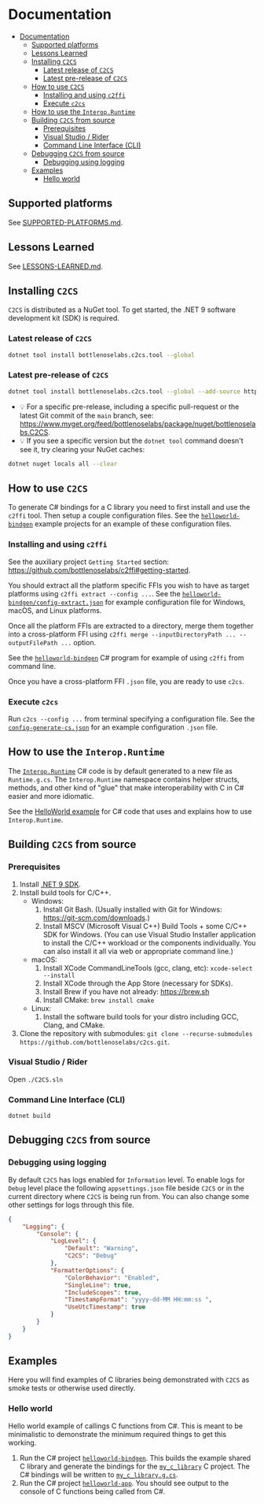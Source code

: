 # Documentation

- [Documentation](#documentation)
  - [Supported platforms](#supported-platforms)
  - [Lessons Learned](#lessons-learned)
  - [Installing `C2CS`](#installing-c2cs)
    - [Latest release of `C2CS`](#latest-release-of-c2cs)
    - [Latest pre-release of `C2CS`](#latest-pre-release-of-c2cs)
  - [How to use `C2CS`](#how-to-use-c2cs)
    - [Installing and using `c2ffi`](#installing-and-using-c2ffi)
    - [Execute `c2cs`](#execute-c2cs)
  - [How to use the `Interop.Runtime`](#how-to-use-the-interopruntime)
  - [Building `C2CS` from source](#building-c2cs-from-source)
    - [Prerequisites](#prerequisites)
    - [Visual Studio / Rider](#visual-studio--rider)
    - [Command Line Interface (CLI)](#command-line-interface-cli)
  - [Debugging `C2CS` from source](#debugging-c2cs-from-source)
    - [Debugging using logging](#debugging-using-logging)
  - [Examples](#examples)
    - [Hello world](#hello-world)

## Supported platforms

See [SUPPORTED-PLATFORMS.md](./SUPPORTED-PLATFORMS.md).

## Lessons Learned

See [LESSONS-LEARNED.md](./LESSONS-LEARNED.md).

## Installing `C2CS`

`C2CS` is distributed as a NuGet tool. To get started, the .NET 9 software development kit (SDK) is required.

### Latest release of `C2CS`

```bash
dotnet tool install bottlenoselabs.c2cs.tool --global 
```

### Latest pre-release of `C2CS`

```bash
dotnet tool install bottlenoselabs.c2cs.tool --global --add-source https://www.myget.org/F/bottlenoselabs/api/v3/index.json --version "*-*"
```

- 💡 For a specific pre-release, including a specific pull-request or the latest Git commit of the `main` branch, see: https://www.myget.org/feed/bottlenoselabs/package/nuget/bottlenoselabs.C2CS.
- 💡 If you see a specific version but the `dotnet tool` command doesn't see it, try clearing your NuGet caches:
```bash
dotnet nuget locals all --clear
```

## How to use `C2CS`

To generate C# bindings for a C library you need to first install and use the `c2ffi` tool. Then setup a couple configuration files. See the [`helloworld-bindgen`](../src/cs/examples/helloworld/helloworld-bindgen) example projects for an example of these configuration files.

### Installing and using `c2ffi`

See the auxiliary project `Getting Started` section: https://github.com/bottlenoselabs/c2ffi#getting-started. 

You should extract all the platform specific FFIs you wish to have as target platforms using `c2ffi extract --config ...`. See the [`helloworld-bindgen/config-extract.json`](../src/cs/examples/helloworld/helloworld-bindgen/config-extract.json) for example configuration file for Windows, macOS, and Linux platforms.

Once all the platform FFIs are extracted to a directory, merge them together into a cross-platform FFI using `c2ffi merge --inputDirectoryPath ... --outputFilePath ...` option.

See the [`helloworld-bindgen`](../src/cs/examples/helloworld/helloworld-bindgen/Program.cs) C# program for example of using `c2ffi` from command line.

Once you have a cross-platform FFI `.json` file, you are ready to use `c2cs`.

### Execute `c2cs`

Run `c2cs --config ...` from terminal specifying a configuration file. See the [`config-generate-cs.json`](../src/cs/examples/helloworld/helloworld-bindgen/config-generate-cs.json) for an example configuration `.json` file.

## How to use the `Interop.Runtime`

The [`Interop.Runtime`](../src/cs/examples/helloworld/helloworld-app/Generated/Runtime.g.cs) C# code is by default generated to a new file as `Runtime.g.cs`. The `Interop.Runtime` namespace contains helper structs, methods, and other kind of "glue" that make interoperability with C in C# easier and more idiomatic.

See the [HelloWorld example](../src/cs/examples/helloworld/helloworld-app/Program.cs) for C# code that uses and explains how to use `Interop.Runtime`.

## Building `C2CS` from source

### Prerequisites

1. Install [.NET 9 SDK](https://dotnet.microsoft.com/download).
2. Install build tools for C/C++.
    - Windows:
      1. Install Git Bash. (Usually installed with Git for Windows: https://git-scm.com/downloads.)
      2. Install MSCV (Microsoft Visual C++) Build Tools + some C/C++ SDK for Windows. (You can use Visual Studio Installer application to install the C/C++ workload or the components individually. You can also install it all via web or appropriate command line.)
    - macOS:
      1. Install XCode CommandLineTools (gcc, clang, etc): ```xcode-select --install```
      2. Install XCode through the App Store (necessary for SDKs).
      3. Install Brew if you have not already: https://brew.sh
      4. Install CMake: ```brew install cmake```
    - Linux:
      1. Install the software build tools for your distro including GCC, Clang, and CMake.
3. Clone the repository with submodules: `git clone --recurse-submodules https://github.com/bottlenoselabs/c2cs.git`.

### Visual Studio / Rider

Open `./C2CS.sln`

### Command Line Interface (CLI)

`dotnet build`

## Debugging `C2CS` from source

### Debugging using logging

By default `C2CS` has logs enabled for `Information` level. To enable logs for `Debug` level place the following `appsettings.json` file beside `C2CS` or in the current directory where `C2CS` is being run from. You can also change some other settings for logs through this file.

```json
{
    "Logging": {
        "Console": {
            "LogLevel": {
                "Default": "Warning",
                "C2CS": "Debug"
            },
            "FormatterOptions": {
                "ColorBehavior": "Enabled",
                "SingleLine": true,
                "IncludeScopes": true,
                "TimestampFormat": "yyyy-dd-MM HH:mm:ss ",
                "UseUtcTimestamp": true
            }
        }
    }
}
```

## Examples

Here you will find examples of C libraries being demonstrated with `C2CS` as smoke tests or otherwise used directly.

### Hello world

Hello world example of callings C functions from C#. This is meant to be minimalistic to demonstrate the minimum required things to get this working.

1. Run the C# project [`helloworld-bindgen`](../src/cs/examples/helloworld/helloworld-bindgen/Program.cs). This builds the example shared C library and generate the bindings for the [`my_c_library`](../src/cs/examples/helloworld/helloworld-bindgen/my_c_library) C project. The C# bindings will be written to [`my_c_library.g.cs`](../src/cs/examples/helloworld/helloworld-app/Generated/my_c_library.g.cs).
2. Run the C# project [`helloworld-app`](../src/cs/examples/helloworld/helloworld-app/Program.cs). You should see output to the console of C functions being called from C#.

